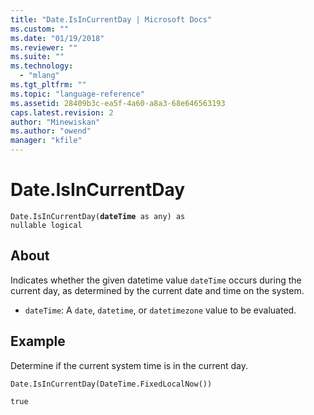 ```yaml
---
title: "Date.IsInCurrentDay | Microsoft Docs"
ms.custom: ""
ms.date: "01/19/2018"
ms.reviewer: ""
ms.suite: ""
ms.technology: 
  - "mlang"
ms.tgt_pltfrm: ""
ms.topic: "language-reference"
ms.assetid: 28409b3c-ea5f-4a60-a8a3-68e646563193
caps.latest.revision: 2
author: "Minewiskan"
ms.author: "owend"
manager: "kfile"
---
```

# Date.IsInCurrentDay
<code>Date.IsInCurrentDay(**dateTime** as any) as nullable logical</code>

## About
Indicates whether the given datetime value <code>dateTime</code> occurs during the current day, as determined by the current date and time on the system. 
- <code>dateTime</code>: A <code>date</code>, <code>datetime</code>, or <code>datetimezone</code> value to be evaluated.

## Example 
Determine if the current system time is in the current day.

<code>Date.IsInCurrentDay(DateTime.FixedLocalNow())</code>

<code>true</code>

